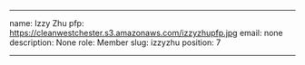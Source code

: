 ---

name: Izzy Zhu
pfp: https://cleanwestchester.s3.amazonaws.com/izzyzhupfp.jpg
email: none
description: None
role: Member
slug: izzyzhu
position: 7

---